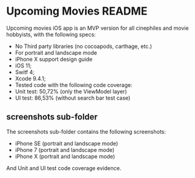 # Upcoming Movies README

Upcoming movies iOS app is an MVP version for all cinephiles and movie hobbyists, with the following specs:

- No Third party libraries (no cocoapods, carthage, etc.)
- For portrait and landscape mode
- iPhone X support design guide
- iOS 11;
- Switf 4;
- Xcode 9.4.1;
- Tested code with the following code coverage:
 -  Unit test: 50,72% (only the ViewModel layer)
 -  UI test: 86,53% (without search bar test case)

## screenshots sub-folder
The screenshots sub-folder contains the following screenshots:
- iPhone SE (portrait and landscape mode)
- iPhone 7 (portrait and landscape mode)
- iPhone X (portrait and landscape mode)

And Unit and UI test code coverage evidence.

